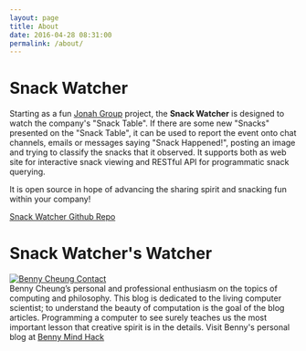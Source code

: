 ```yaml
---
layout: page
title: About
date: 2016-04-28 08:31:00
permalink: /about/
---
```

# Snack Watcher

Starting as a fun [Jonah Group](http://www.jonahgroup.com) project,
the **Snack Watcher** is designed to watch the company's "Snack Table". If there are
some new "Snacks" presented on the "Snack Table", it can be used to report the
event onto chat channels, emails or messages saying "Snack Happened!", posting
an image and trying to classify the snacks that it observed. It supports both as
web site for interactive snack viewing and RESTful API for programmatic snack querying.

It is open source in hope of advancing the sharing spirit and snacking fun within your company!

[Snack Watcher Github Repo](https://github.com/jonahgroup/SnackWatcher)

# Snack Watcher's Watcher

<a href="http://bennycheung.github.io"><img src="{{ site.baseurl }}/assets/author_benny_cheung.jpg" alt="Benny Cheung Contact"></a>
<br/>
Benny Cheung’s personal and professional enthusiasm on the topics of computing
and philosophy. This blog is dedicated to the living computer scientist; to
understand the beauty of computation is the goal of the blog articles.
Programming a computer to see surely teaches us the most important lesson that
creative spirit is in the details. Visit Benny's personal blog at
[Benny Mind Hack](http://bennycheung.github.io)
